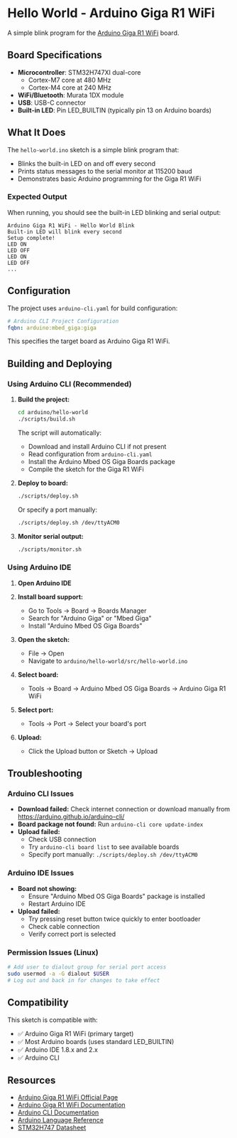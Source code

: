 # Hello World - Arduino Giga R1 WiFi

A simple blink program for the [Arduino Giga R1 WiFi](https://store.arduino.cc/products/giga-r1-wifi) board.

## Board Specifications

- **Microcontroller**: STM32H747XI dual-core
  - Cortex-M7 core at 480 MHz
  - Cortex-M4 core at 240 MHz
- **WiFi/Bluetooth**: Murata 1DX module
- **USB**: USB-C connector
- **Built-in LED**: Pin LED_BUILTIN (typically pin 13 on Arduino boards)

## What It Does

The `hello-world.ino` sketch is a simple blink program that:
- Blinks the built-in LED on and off every second
- Prints status messages to the serial monitor at 115200 baud
- Demonstrates basic Arduino programming for the Giga R1 WiFi

### Expected Output

When running, you should see the built-in LED blinking and serial output:
```
Arduino Giga R1 WiFi - Hello World Blink
Built-in LED will blink every second
Setup complete!
LED ON
LED OFF
LED ON
LED OFF
...
```

## Configuration

The project uses `arduino-cli.yaml` for build configuration:

```yaml
# Arduino CLI Project Configuration
fqbn: arduino:mbed_giga:giga
```

This specifies the target board as Arduino Giga R1 WiFi.

## Building and Deploying

### Using Arduino CLI (Recommended)

1. **Build the project:**
   ```bash
   cd arduino/hello-world
   ./scripts/build.sh
   ```
   
   The script will automatically:
   - Download and install Arduino CLI if not present
   - Read configuration from `arduino-cli.yaml`
   - Install the Arduino Mbed OS Giga Boards package
   - Compile the sketch for the Giga R1 WiFi

2. **Deploy to board:**
   ```bash
   ./scripts/deploy.sh
   ```
   
   Or specify a port manually:
   ```bash
   ./scripts/deploy.sh /dev/ttyACM0
   ```

3. **Monitor serial output:**
   ```bash
   ./scripts/monitor.sh
   ```

### Using Arduino IDE

1. **Open Arduino IDE**

2. **Install board support:**
   - Go to Tools → Board → Boards Manager
   - Search for "Arduino Giga" or "Mbed Giga"
   - Install "Arduino Mbed OS Giga Boards"

3. **Open the sketch:**
   - File → Open
   - Navigate to `arduino/hello-world/src/hello-world.ino`

4. **Select board:**
   - Tools → Board → Arduino Mbed OS Giga Boards → Arduino Giga R1 WiFi

5. **Select port:**
   - Tools → Port → Select your board's port

6. **Upload:**
   - Click the Upload button or Sketch → Upload

## Troubleshooting

### Arduino CLI Issues

- **Download failed:** Check internet connection or download manually from https://arduino.github.io/arduino-cli/
- **Board package not found:** Run `arduino-cli core update-index`
- **Upload failed:** 
  - Check USB connection
  - Try `arduino-cli board list` to see available boards
  - Specify port manually: `./scripts/deploy.sh /dev/ttyACM0`

### Arduino IDE Issues

- **Board not showing:** 
  - Ensure "Arduino Mbed OS Giga Boards" package is installed
  - Restart Arduino IDE
- **Upload failed:** 
  - Try pressing reset button twice quickly to enter bootloader
  - Check cable connection
  - Verify correct port is selected

### Permission Issues (Linux)

```bash
# Add user to dialout group for serial port access
sudo usermod -a -G dialout $USER
# Log out and back in for changes to take effect
```

## Compatibility

This sketch is compatible with:
- ✅ Arduino Giga R1 WiFi (primary target)
- ✅ Most Arduino boards (uses standard LED_BUILTIN)
- ✅ Arduino IDE 1.8.x and 2.x
- ✅ Arduino CLI

## Resources

- [Arduino Giga R1 WiFi Official Page](https://store.arduino.cc/products/giga-r1-wifi)
- [Arduino Giga R1 WiFi Documentation](https://docs.arduino.cc/hardware/giga-r1-wifi)
- [Arduino CLI Documentation](https://arduino.github.io/arduino-cli/)
- [Arduino Language Reference](https://www.arduino.cc/reference/en/)
- [STM32H747 Datasheet](https://www.st.com/en/microcontrollers-microprocessors/stm32h747xi.html)
